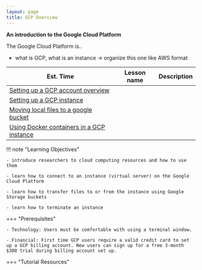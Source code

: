 ```yaml
---
layout: page
title: GCP Overview
---
```


**An introduction to the Google Cloud Platform**

The Google Cloud Platform is..

- what is GCP, what is an instance
-> organize this one like AWS format


Est. Time | Lesson name | Description
--- | --- | ---
  | [Setting up a GCP account overview](./gcp1.md) |
  | [Setting up a GCP instance](./gcp2.md) |
  | [Moving local files to a google bucket](./gcp3.md) |
  | [Using Docker containers in a GCP instance](./gcp4.md) |


!!! note "Learning Objectives"

    - introduce researchers to cloud computing resources and how to use them

    - learn how to connect to an instance (virtual server) on the Google Cloud Platform

    - learn how to transfer files to or from the instance using Google Storage buckets

    - learn how to terminate an instance

=== "Prerequisites"

    - Technology: Users must be comfortable with using a terminal window.

    - Financial: First time GCP users require a valid credit card to set up a GCP billing account. New users can sign up for a free 3-month $300 trial during billing account set up.

=== "Tutorial Resources"
